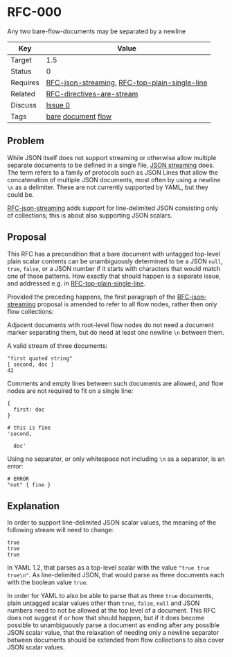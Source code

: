 RFC-000
=======

Any two bare-flow-documents may be separated by a newline


| Key | Value |
| --- | --- |
| Target | 1.5 |
| Status | 0 |
| Requires | [RFC-json-streaming](RFC-json-streaming.md), [RFC-top-plain-single-line](RFC-top-plain-single-line.md) |
| Related | [RFC-directives-are-stream](RFC-directives-are-stream.md) |
| Discuss | [Issue 0](../../issues/0) |
| Tags | [bare]() [document]() [flow]() |


## Problem

While JSON itself does not support streaming or otherwise allow multiple separate documents to be defined in a single file, [JSON streaming](https://en.wikipedia.org/wiki/JSON_streaming) does.
The term refers to a family of protocols such as JSON Lines that allow the concatenation of multiple JSON documents, most often by using a newline `\n` as a delimiter.
These are not currently supported by YAML, but they could be.

[RFC-json-streaming](RFC-json-streaming.md) adds support for line-delimited JSON consisting only of collections; this is about also supporting JSON scalars.


## Proposal

This RFC has a precondition that a bare document with untagged top-level plain scalar contents can be unambiguously determined to be a JSON `null`, `true`, `false`, or a JSON number if it starts with characters that would match one of those patterns.
How exactly that should happen is a separate issue, and addressed e.g. in [RFC-top-plain-single-line](RFC-top-plain-single-line.md).

Provided the preceding happens, the first paragraph of the [RFC-json-streaming](RFC-json-streaming.md) proposal is amended to refer to all flow nodes, rather then only flow collections:

Adjacent documents with root-level flow nodes do not need a document marker separating them, but do need at least one newline `\n` between them.

A valid stream of three documents:

```
"first quoted string"
[ second, doc ]
42
```

Comments and empty lines between such documents are allowed, and flow nodes are not required to fit on a single line:

```
{
  first: doc
}

# this is fine
'second,

  doc'
```

Using no separator, or only whitespace not including `\n` as a separator, is an error:

```
# ERROR
"not" { fine }
```


## Explanation

In order to support line-delimited JSON scalar values, the meaning of the following stream will need to change:

```
true
true
true
```

In YAML 1.2, that parses as a top-level scalar with the value `"true true true\n"`.
As line-delimited JSON, that would parse as three documents each with the boolean value `true`.

In order for YAML to also be able to parse that as three `true` documents, plain untagged scalar values other than `true`, `false`, `null` and JSON numbers need to not be allowed at the top level of a document.
This RFC does not suggest if or how that should happen, but if it does become possible to unambiguously parse a document as ending after any possible JSON scalar value, that the relaxation of needing only a newline separator between documents should be extended from flow collections to also cover JSON scalar values.

